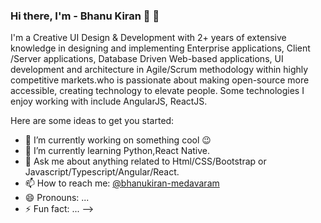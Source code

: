 ### Hi there, I'm - Bhanu Kiran 👋 👋

I'm a Creative UI Design & Development with 2+ years of extensive knowledge in designing and implementing Enterprise applications, Client /Server applications, Database Driven Web-based applications, UI development and architecture in Agile/Scrum methodology within highly competitive markets.who is passionate about making open-source more accessible, creating technology to elevate people. Some technologies I enjoy working with include AngularJS, ReactJS.


Here are some ideas to get you started:

- 🔭 I’m currently working on something cool 😉
- 🌱 I’m currently learning Python,React Native.
- 💬 Ask me about anything related to Html/CSS/Bootstrap or Javascript/Typescript/Angular/React.
- 📫 How to reach me: [@bhanukiran-medavaram](https://www.linkedin.com/in/bhanukiran-medavaram/)
- 😄 Pronouns: ...
- ⚡ Fun fact: ...
-->
